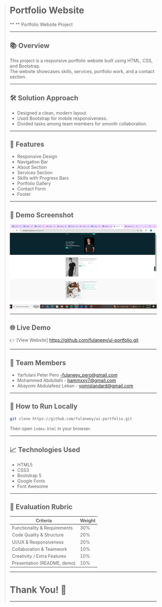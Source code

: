 > # Portfolio Website
>
> ** ** Portfolio Website Project  
> 
>
> ---
>
> ## 📚 Overview
>
> This project is a responsive portfolio website built using HTML, CSS, and Bootstrap.  
> The website showcases skills, services, portfolio work, and a contact section.
>
> ---
>
> ## 🛠️ Solution Approach
>
> - Designed a clean, modern layout.
> - Used Bootstrap for mobile responsiveness.
> - Divided tasks among team members for smooth collaboration.
>
> ---
>
> ## 🌟 Features
>
> - Responsive Design
> - Navigation Bar
> - About Section
> - Services Section
> - Skills with Progress Bars
> - Portfolio Gallery
> - Contact Form
> - Footer
>
> ---
>
> ## 📸 Demo Screenshot
>
> ![Portfolio Screenshot](images/screenshot.png)
>
> ---
>
> ## 🌐 Live Demo
>
> 👉 [View Website] https://github.com/fulaneey/ui-portfolio.git
>
> ---
>
> ## 🤝 Team Members
>
> - Yarfulani Peter Pero -fulaneey_pero@gmail.com
> - Mohammed Abdullahi - hammxxy7@gmail.com
> - Abayomi Abdulafeez Lekan - yomistandard@gmail.com
>   
>
> ---
>
> ## 🚀 How to Run Locally
>
> ```bash
> git clone https://github.com/fulaneey/ui-portfolio.git
> ```
>
> Then open `index.html` in your browser.
>
> ---
>
> ## 📈 Technologies Used
>
> - HTML5
> - CSS3
> - Bootstrap 5
> - Google Fonts
> - Font Awesome
>
> ---
>
> ## 🧪 Evaluation Rubric
>
> | Criteria                     | Weight |
> |-------------------------------|--------|
> | Functionality & Requirements  | 30%    |
> | Code Quality & Structure      | 20%    |
> | UI/UX & Responsiveness        | 20%    |
> | Collaboration & Teamwork      | 10%    |
> | Creativity / Extra Features   | 10%    |
> | Presentation (README, demo)   | 10%    |
>
> ---
>
> # Thank You! 🎉
>
> ---

